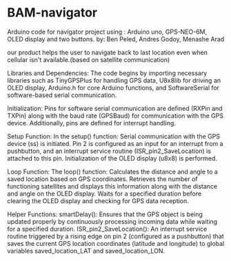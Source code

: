 # BAM-navigator
Arduino code for navigator project using : Arduino uno, GPS-NEO-6M, OLED display and two buttons.  by: Ben Peled, Andres Godoy, Menashe Arad

our product helps the user to navigate back to last location even when cellular isn't available.(based on satellite communication)

Libraries and Dependencies:
 The code begins by importing necessary libraries such as TinyGPSPlus for handling GPS data, U8x8lib for driving an OLED display, Arduino.h for core Arduino functions, and SoftwareSerial for software-based serial communication.

Initialization:
Pins for software serial communication are defined (RXPin and TXPin) along with the baud rate (GPSBaud) for communication with the GPS device. Additionally, pins are defined for interrupt handling.

Setup Function: In the setup() function:
Serial communication with the GPS device (ss) is initiated.
Pin 2 is configured as an input for an interrupt from a pushbutton, and an interrupt service routine (ISR_pin2_SaveLocation) is attached to this pin.
Initialization of the OLED display (u8x8) is performed.

Loop Function: The loop() function:
Calculates the distance and angle to a saved location based on GPS coordinates.
Retrieves the number of functioning satellites and displays this information along with the distance and angle on the OLED display.
Waits for a specified duration before clearing the OLED display and checking for GPS data reception.

Helper Functions:
smartDelay(): Ensures that the GPS object is being updated properly by continuously processing incoming data while waiting for a specified duration.
ISR_pin2_SaveLocation(): An interrupt service routine triggered by a rising edge on pin 2 (configured as a pushbutton) that saves the current GPS location coordinates (latitude and longitude) to global variables saved_location_LAT and saved_location_LON.
